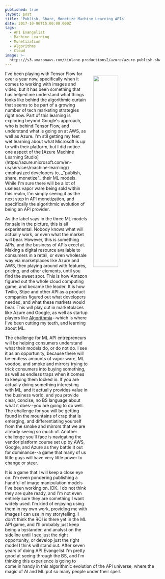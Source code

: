 ```yaml
---
published: true
layout: post
title: 'Publish, Share, Monetize Machine Learning APIs'
date: 2017-10-06T15:00:00.000Z
tags:
  - API Evangelist
  - Machine Learning
  - Monetization
  - Algorithms
  - Cloud
image: >-
  https://s3.amazonaws.com/kinlane-productions2/azure/azure-publish-share-monetize-ml.png
---
```

<p><img src="https://s3.amazonaws.com/kinlane-productions2/azure/azure-publish-share-monetize-ml.png" align="right" width="40%" style="padding: 15px;" /></p>I've been playing with Tensor Flow for over a year now, specifically when it comes to working with images and video, but it has been something that has helped me understand what things looks like behind the algorithmic curtain that seems to be part of a growing number of tech marketing strategies right now. Part of this learning is exploring beyond Google's approach, who is behind Tensor Flow, and understand what is going on at AWS, as well as Azure. I'm stil getting my feet wet learning about what Microsoft is up to with their platform, but I did notice one aspect of the [Azure Machine Learning Studio](https://azure.microsoft.com/en-us/services/machine-learning/) emphasized developers to, _"publish, share, monetize"_ their ML models. While I'm sure there will be a lot of useless vapor ware being sold within this realm, I'm simply seeing it as the next step in API monetization, and specifically the algorithmic evolution of being an API provider.

As the label says in the three ML models for sale in the picture, this is all experimental. Nobody knows what will actually work, or even what the market will bear. However, this is something APIs, and the business of APIs excel at. Making a digital resource available to consumers in a retail, or even wholesale way via marketplaces like Azure and AWS, then playing around with features, pricing, and other elements, until you find the sweet spot. This is how Amazon figured out the whole cloud computing game, and became the leader. It is how Twilio, Stipe and other API as a product companies figured out what developers needed, and what these markets would bear. This will play out in marketplaces like Azure and Google, as well as startup players like [Algorithmia](https://algorithmia.com/)--which is where I've been cutting my teeth, and learning about ML.

The challenge for ML API entrepreneurs will be helping consumers understand what their models do, or do not do. I see it as an opportunity, because there will be endless amounts of vapor ware, ML voodoo, and smoke and mirrors trying to trick consumers into buying something, as well as endless traps when it comes to keeping them locked in. If you are actually doing something interesting with ML, and it actually provides value in the business world, and you provide clear, concise, no BS language about what it does--you are going to do well. The challenge for you will be getting found in the mountains of crap that is emerging, and differentiating yourself from the smoke and mirrors that we are already seeing so much of. Another challenge you'll face is navigating the vendor platform course set up by AWS, Google, and Azure as they battle it out for dominance--a game that many of us little guys will have very little power to change or steer.

It is a game that I will keep a close eye on. I'm even pondering publishing a handful of image manipulation models I've been working on. IDK. I do not think they are quite ready, and I'm not even entirely sure they are something I want widely used. I'm kind of enjoying using them in my own work, providing me with images I can use in my storytelling. I don't think the ROI is there yet in the ML API game, and I'll probably just keep being a bystander, and analyst on the sideline until I see just the right opportunity, or develop just the right model I think will stand out. After seven years of doing API Evangelist I'm pretty good at seeing through the BS, and I'm thinking this experience is going to come in handy in this algorithmic evolution of the API universe, where the magic of AI and ML put so many people under their spell.
